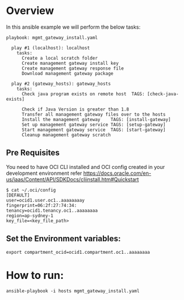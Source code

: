 # Overview

In this ansible example we will perform the below tasks:

```
playbook: mgmt_gateway_install.yaml

  play #1 (localhost): localhost        
    tasks:
      Create a local scratch folder  
      Create management gateway install key     
      Create management gateway response file 
      Download management gateway package     

  play #2 (gateway_hosts): gateway_hosts     
    tasks:
      Check java program exists on remote host  TAGS: [check-java-exists]
     
      Check if Java Version is greater than 1.8 
      Transfer all management gateway files over to the hosts 
      Install the management gateway    TAGS: [install-gateway]
      Set up management gateway service TAGS: [setup-gateway]
      Start management gateway service  TAGS: [start-gateway]
      Cleanup management gateway scratch  
```

## Pre Requisites
You need to have OCI CLI installed and OCI config created in your development environment refer https://docs.oracle.com/en-us/iaas/Content/API/SDKDocs/cliinstall.htm#Quickstart

```
$ cat ~/.oci/config
[DEFAULT]
user=ocid1.user.oc1..aaaaaaaay
fingerprint=06:2f:27:74:34:
tenancy=ocid1.tenancy.oc1..aaaaaaaa
region=ap-sydney-1
key_file=<key_file_path>
```
## Set the Environment variables:

```
export compartment_ocid=ocid1.compartment.oc1..aaaaaaaa 
```
# How to run:
```
ansible-playbook -i hosts mgmt_gateway_install.yaml
```

